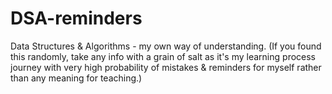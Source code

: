 # DSA-reminders
Data Structures &amp; Algorithms - my own way of understanding. (If you found this randomly, take any info with a grain of salt as it's my learning process journey with very high probability of mistakes &amp; reminders for myself rather than any meaning for teaching.)
